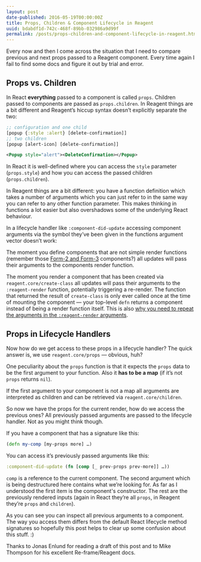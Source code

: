 ```yaml
---
layout: post
date-published: 2016-05-19T00:00:00Z
title: Props, Children & Component Lifecycle in Reagent
uuid: bdabdf1d-742c-468f-89bb-032986a9d99f
permalink: /posts/props-children-and-component-lifecycle-in-reagent.html
---
```


Every now and then I come across the situation that I need to compare
previous and next props passed to a Reagent component. Every time
again I fail to find some docs and figure it out by trial and error.

## Props vs. Children

In React **everything** passed to a component is called `props`. Children passed to components are passed as `props.children`. In Reagent things are a bit different and Reagent’s hiccup syntax doesn’t explicitly separate the two:

```clojure
;; configuration and one child
[popup {:style :alert} [delete-confirmation]]
;; two children
[popup [alert-icon] [delete-confirmation]]
```

```xml
<Popup style="alert"><DeleteConfirmation></Popup>
```

In React it is well-defined where you can access the `style` parameter (`props.style`) and how you can access the passed children (`props.children`). 

In Reagent things are a bit different: you have a function definition which takes a number of arguments which you can just refer to in the same way you can refer to any other function parameter. This makes thinking in functions a lot easier but also overshadows some of the underlying React behaviour. 

In a lifecycle handler like `:component-did-update` accessing component arguments via the symbol they’ve been given in the functions argument vector doesn’t work:

The moment you define components that are not simple render functions (remember those [Form-2 and Form-3](https://github.com/Day8/re-frame/wiki/Creating-Reagent-Components) components?) all updates will pass their arguments to the components render function. 

The moment you render a component that has been created via `reagent.core/create-class` all updates will pass their arguments to the `:reagent-render` function, potentially triggering a re-render. The function that returned the result of `create-class` is only ever called once at the time of mounting the component — your top-level `defn` returns a component instead of being a render function itself. This is also [why you need to repeat the arguments in the `:reagent-render` arguments](https://github.com/Day8/re-frame/wiki/Creating-Reagent-Components#form-2--a-function-returning-a-function).

## Props in Lifecycle Handlers

Now how do we get access to these props in a lifecycle handler? The quick answer is, we use `reagent.core/props` — obvious, huh?

One peculiarity about the `props` function is that it expects the `props` data to be the first argument to your function. Also it **has to be a map** (if it’s not `props` returns `nil`).

If the first argument to your component is not a map all arguments are interpreted as children and can be retrieved via `reagent.core/children`.

So now we have the props for the current render, how do we access the previous ones? All previously passed arguments are passed to the lifecycle handler. Not as you might think though.

If you have a component that has a signature like this:

```clojure
(defn my-comp [my-props more] …)
```

You can access it’s previously passed arguments like this:

```clojure
:component-did-update (fn [comp [_ prev-props prev-more]] …))
```

`comp` is a reference to the current component. The second argument which is being destructured here contains what we’re looking for. As far as I understood the first item is the component's constructor. The rest are the previously rendered inputs (again in React they’re all `props`, in Reagent they’re `props` and `children`).

As you can see you can inspect all previous arguments to a component. The way you access them differs from the default React lifecycle method signatures so hopefully this post helps to clear up some confusion about this stuff. :)

<aside>Thanks to Jonas Enlund for reading a draft of this post and to Mike Thompson for his excellent Re-frame/Reagent docs.</aside>